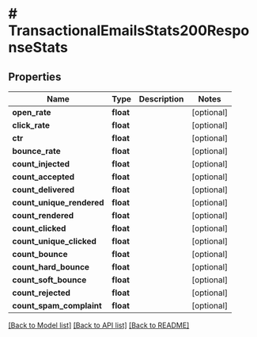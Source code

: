 # # TransactionalEmailsStats200ResponseStats

## Properties

Name | Type | Description | Notes
------------ | ------------- | ------------- | -------------
**open_rate** | **float** |  | [optional]
**click_rate** | **float** |  | [optional]
**ctr** | **float** |  | [optional]
**bounce_rate** | **float** |  | [optional]
**count_injected** | **float** |  | [optional]
**count_accepted** | **float** |  | [optional]
**count_delivered** | **float** |  | [optional]
**count_unique_rendered** | **float** |  | [optional]
**count_rendered** | **float** |  | [optional]
**count_clicked** | **float** |  | [optional]
**count_unique_clicked** | **float** |  | [optional]
**count_bounce** | **float** |  | [optional]
**count_hard_bounce** | **float** |  | [optional]
**count_soft_bounce** | **float** |  | [optional]
**count_rejected** | **float** |  | [optional]
**count_spam_complaint** | **float** |  | [optional]

[[Back to Model list]](../../README.md#models) [[Back to API list]](../../README.md#endpoints) [[Back to README]](../../README.md)

